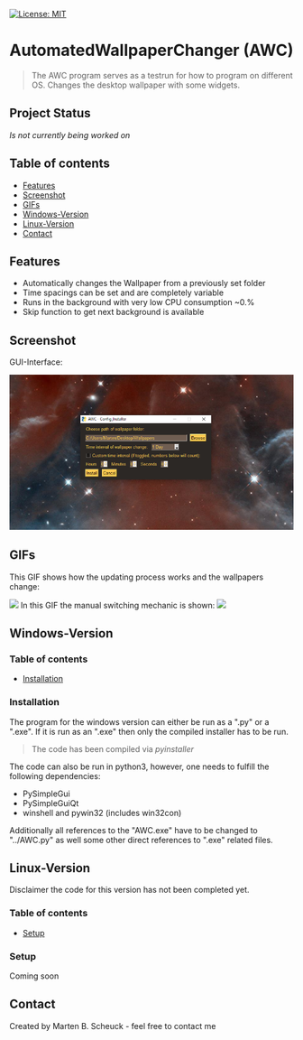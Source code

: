 [![License: MIT](https://img.shields.io/badge/License-MIT-yellow.svg)](https://opensource.org/licenses/MIT)

# AutomatedWallpaperChanger (AWC)
> The AWC program serves as a testrun for how to program on different OS.
> Changes the desktop wallpaper with some widgets.

## Project Status
_Is not currently being worked on_

## Table of contents
* [Features](#Features)
* [Screenshot](#Screenshot)
* [GIFs](#GIFs)
* [Windows-Version](#Windows-Version)
* [Linux-Version](#Linux-Version)
* [Contact](#Contact)

## Features
* Automatically changes the Wallpaper from a previously set folder
* Time spacings can be set and are completely variable
* Runs in the background with very low CPU consumption ~0.%
* Skip function to get next background is available

## Screenshot
GUI-Interface:

![AWC_GUI](./img/AWC_gui.png)

## GIFs
This GIF shows how the updating process works and the wallpapers change:

<img src="./img/UpdatingAWC.gif" width="800">
In this GIF the manual switching mechanic is shown:

<img src="./img/SwitchingWallpaper.gif" width="800">

## Windows-Version
### Table of contents
* [Installation](#Installation)

### Installation
The program for the windows version can either be run as a ".py" or a ".exe".
If it is run as an ".exe" then only the compiled installer has to be run.

>The code has been compiled via _pyinstaller_

The code can also be run in python3, however, one needs to fulfill the following dependencies:

* PySimpleGui
* PySimpleGuiQt
* winshell and pywin32 (includes win32con)

Additionally all references to the "AWC.exe" have to be changed to "../AWC.py" as well some other
direct references to ".exe" related files.

## Linux-Version
Disclaimer the code for this version has not been completed yet.

### Table of contents
* [Setup](#Setup)

### Setup
Coming soon

## Contact
Created by Marten B. Scheuck - feel free to contact me
